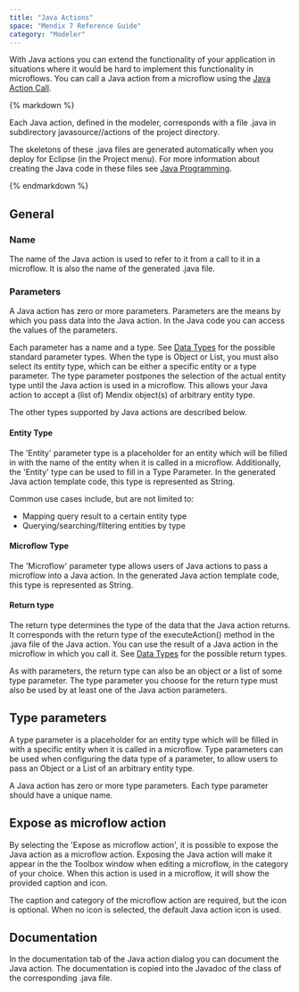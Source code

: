 ```yaml
---
title: "Java Actions"
space: "Mendix 7 Reference Guide"
category: "Modeler"
---
```



With Java actions you can extend the functionality of your application in situations where it would be hard to implement this functionality in microflows. You can call a Java action from a microflow using the [Java Action Call](java-action-call).

<div class="alert alert-info">{% markdown %}

Each Java action, defined in the modeler, corresponds with a file <name of Java action>.java in subdirectory javasource/<module name>/actions of the project directory.

The skeletons of these .java files are generated automatically when you deploy for Eclipse (in the Project menu). For more information about creating the Java code in these files see [Java Programming](java-programming).

{% endmarkdown %}</div>

## General

### Name

The name of the Java action is used to refer to it from a call to it in a microflow. It is also the name of the generated .java file.

### Parameters

A Java action has zero or more parameters. Parameters are the means by which you pass data into the Java action. In the Java code you can access the values of the parameters.

Each parameter has a name and a type. See [Data Types](data-types) for the possible standard parameter types. When the type is Object or List, you must also select its entity type, which can be either a specific entity or a type parameter. The type parameter postpones the selection of the actual entity type until the Java action is used in a microflow. This allows your Java action to accept a (list of) Mendix object(s) of arbitrary entity type.

The other types supported by Java actions are described below.

#### Entity Type

The 'Entity' parameter type is a placeholder for an entity which will be filled in with the name of the entity when it is called in a microflow. Additionally, the 'Entity' type can be used to fill in a Type Parameter. In the generated Java action template code, this type is represented as String.

Common use cases include, but are not limited to:

* Mapping query result to a certain entity type
* Querying/searching/filtering entities by type

#### Microflow Type

The 'Microflow' parameter type allows users of Java actions to pass a microflow into a Java action. In the generated Java action template code, this type is represented as String.

#### Return type

The return type determines the type of the data that the Java action returns. It corresponds with the return type of the executeAction() method in the .java file of the Java action. You can use the result of a Java action in the microflow in which you call it. See [Data Types](data-types) for the possible return types.

As with parameters, the return type can also be an object or a list of some type parameter. The type parameter you choose for the return type must also be used by at least one of the Java action parameters.

## Type parameters

A type parameter is a placeholder for an entity type which will be filled in with a specific entity when it is called in a microflow. Type parameters can be used when configuring the data type of a parameter, to allow users to pass an Object or a List of an arbitrary entity type.

A Java action has zero or more type parameters. Each type parameter should have a unique name.

## Expose as microflow action

By selecting the 'Expose as microflow action', it is possible to expose the Java action as a microflow action. Exposing the Java action will make it appear in the the Toolbox window when editing a microflow, in the category of your choice. When this action is used in a microflow, it will show the provided caption and icon.

The caption and category of the microflow action are required, but the icon is optional. When no icon is selected, the default Java action icon is used.

## Documentation

In the documentation tab of the Java action dialog you can document the Java action. The documentation is copied into the Javadoc of the class of the corresponding .java file.
